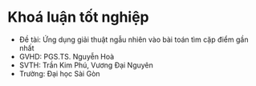 # Khoá luận tốt nghiệp
- Đề tài: Ứng dụng giải thuật ngẫu nhiên vào bài toán tìm cặp điểm gần nhất
- GVHD: PGS.TS. Nguyễn Hoà
- SVTH: Trần Kim Phú, Vương Đại Nguyên 
- Trường: Đại học Sài Gòn

